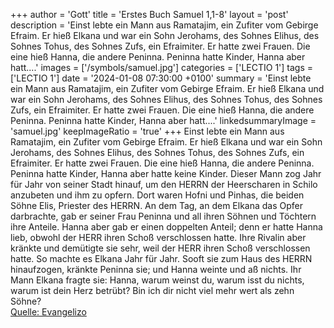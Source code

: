 +++
author = 'Gott'
title = 'Erstes Buch Samuel 1,1-8'
layout = 'post'
description = 'Einst lebte ein Mann aus Ramatajim, ein Zufiter vom Gebirge Efraim. Er hieß Elkana und war ein Sohn Jerohams, des Sohnes Elihus, des Sohnes Tohus, des Sohnes Zufs, ein Efraimiter. Er hatte zwei Frauen. Die eine hieß Hanna, die andere Peninna. Peninna hatte Kinder, Hanna aber hatt....'
images = ['/symbols/samuel.jpg']
categories = ['LECTIO 1']
tags = ['LECTIO 1']
date = '2024-01-08 07:30:00 +0100'
summary = 'Einst lebte ein Mann aus Ramatajim, ein Zufiter vom Gebirge Efraim. Er hieß Elkana und war ein Sohn Jerohams, des Sohnes Elihus, des Sohnes Tohus, des Sohnes Zufs, ein Efraimiter. Er hatte zwei Frauen. Die eine hieß Hanna, die andere Peninna. Peninna hatte Kinder, Hanna aber hatt....'
linkedsummaryImage = 'samuel.jpg'
keepImageRatio = 'true'
+++
Einst lebte ein Mann aus Ramatajim, ein Zufiter vom Gebirge Efraim. Er hieß Elkana und war ein Sohn Jerohams, des Sohnes Elihus, des Sohnes Tohus, des Sohnes Zufs, ein Efraimiter.
Er hatte zwei Frauen. Die eine hieß Hanna, die andere Peninna. Peninna hatte Kinder, Hanna aber hatte keine Kinder.<!--more-->
Dieser Mann zog Jahr für Jahr von seiner Stadt hinauf, um den HERRN der Heerscharen in Schilo anzubeten und ihm zu opfern. Dort waren Hofni und Pinhas, die beiden Söhne Elis, Priester des HERRN.
An dem Tag, an dem Elkana das Opfer darbrachte, gab er seiner Frau Peninna und all ihren Söhnen und Töchtern ihre Anteile.
Hanna aber gab er einen doppelten Anteil; denn er hatte Hanna lieb, obwohl der HERR ihren Schoß verschlossen hatte.
Ihre Rivalin aber kränkte und demütigte sie sehr, weil der HERR ihren Schoß verschlossen hatte.
So machte es Elkana Jahr für Jahr. Sooft sie zum Haus des HERRN hinaufzogen, kränkte Peninna sie; und Hanna weinte und aß nichts.
Ihr Mann Elkana fragte sie: Hanna, warum weinst du, warum isst du nichts, warum ist dein Herz betrübt? Bin ich dir nicht viel mehr wert als zehn Söhne?<br> [Quelle: Evangelizo](https://evangeliumtagfuertag.org/DE/gospel)